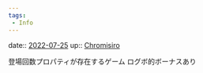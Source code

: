```yaml
---
tags:
 - Info
---
```


date:: [2022-07-25](Daily_Note/2022-07-25.md)
up:: [Chromisiro](../Bar/Novel/Nacaria/Chromisiro.md)

登場回数プロパティが存在するゲーム
ログボ的ボーナスあり